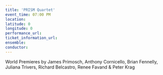 ```yaml
---
title: 'PRISM Quartet'
event_time: 07:00 PM
location: 
latitude: 0
longitude: 0
performance_url: 
ticket_information_url: 
ensemble: 
conductor: 
---
```

World Premieres by James Primosch, Anthony Cornicello, Brian Fennelly, Juliana Trivers, Richard Belcastro, Renee Favand & Peter Krag